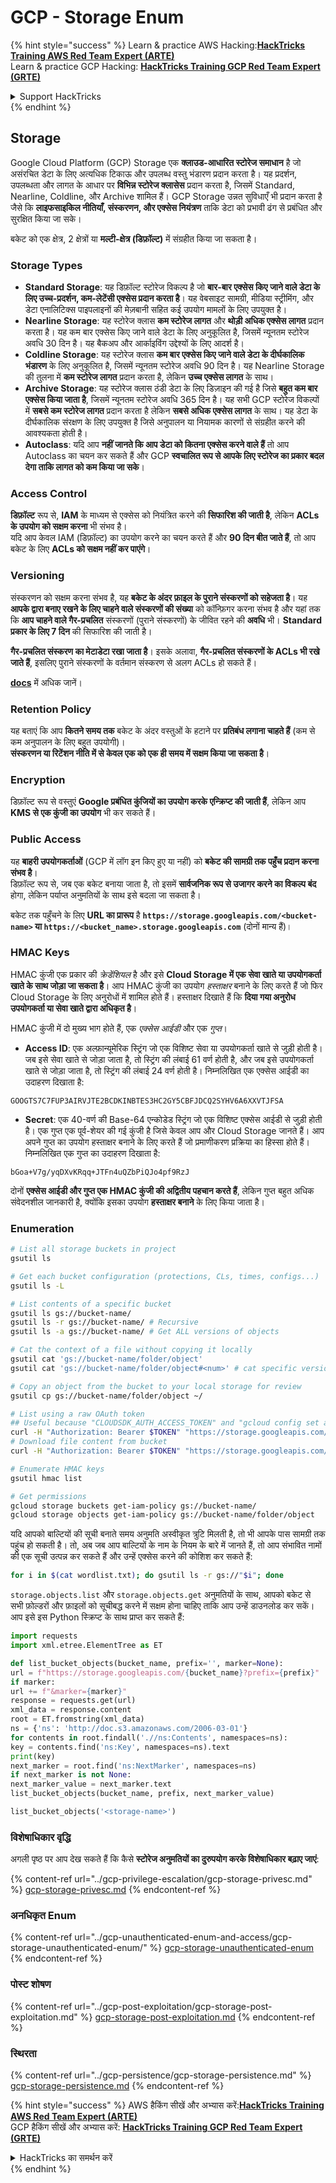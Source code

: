 # GCP - Storage Enum

{% hint style="success" %}
Learn & practice AWS Hacking:<img src="../../../.gitbook/assets/image (1) (1) (1).png" alt="" data-size="line">[**HackTricks Training AWS Red Team Expert (ARTE)**](https://training.hacktricks.xyz/courses/arte)<img src="../../../.gitbook/assets/image (1) (1) (1).png" alt="" data-size="line">\
Learn & practice GCP Hacking: <img src="../../../.gitbook/assets/image (2).png" alt="" data-size="line">[**HackTricks Training GCP Red Team Expert (GRTE)**<img src="../../../.gitbook/assets/image (2).png" alt="" data-size="line">](https://training.hacktricks.xyz/courses/grte)

<details>

<summary>Support HackTricks</summary>

* Check the [**subscription plans**](https://github.com/sponsors/carlospolop)!
* **Join the** 💬 [**Discord group**](https://discord.gg/hRep4RUj7f) or the [**telegram group**](https://t.me/peass) or **follow** us on **Twitter** 🐦 [**@hacktricks\_live**](https://twitter.com/hacktricks_live)**.**
* **Share hacking tricks by submitting PRs to the** [**HackTricks**](https://github.com/carlospolop/hacktricks) and [**HackTricks Cloud**](https://github.com/carlospolop/hacktricks-cloud) github repos.

</details>
{% endhint %}

## Storage

Google Cloud Platform (GCP) Storage एक **क्लाउड-आधारित स्टोरेज समाधान** है जो असंरचित डेटा के लिए अत्यधिक टिकाऊ और उपलब्ध वस्तु भंडारण प्रदान करता है। यह प्रदर्शन, उपलब्धता और लागत के आधार पर **विभिन्न स्टोरेज क्लासेस** प्रदान करता है, जिसमें Standard, Nearline, Coldline, और Archive शामिल हैं। GCP Storage उन्नत सुविधाएँ भी प्रदान करता है जैसे कि **लाइफसाइकिल नीतियाँ, संस्करणन, और एक्सेस नियंत्रण** ताकि डेटा को प्रभावी ढंग से प्रबंधित और सुरक्षित किया जा सके।

बकेट को एक क्षेत्र, 2 क्षेत्रों या **मल्टी-क्षेत्र (डिफ़ॉल्ट)** में संग्रहीत किया जा सकता है।

### Storage Types

* **Standard Storage**: यह डिफ़ॉल्ट स्टोरेज विकल्प है जो **बार-बार एक्सेस किए जाने वाले डेटा के लिए उच्च-प्रदर्शन, कम-लेटेंसी एक्सेस प्रदान करता है**। यह वेबसाइट सामग्री, मीडिया स्ट्रीमिंग, और डेटा एनालिटिक्स पाइपलाइनों की मेज़बानी सहित कई उपयोग मामलों के लिए उपयुक्त है।
* **Nearline Storage**: यह स्टोरेज क्लास **कम स्टोरेज लागत** और **थोड़ी अधिक एक्सेस लागत** प्रदान करता है। यह कम बार एक्सेस किए जाने वाले डेटा के लिए अनुकूलित है, जिसमें न्यूनतम स्टोरेज अवधि 30 दिन है। यह बैकअप और आर्काइविंग उद्देश्यों के लिए आदर्श है।
* **Coldline Storage**: यह स्टोरेज क्लास **कम बार एक्सेस किए जाने वाले डेटा के दीर्घकालिक भंडारण** के लिए अनुकूलित है, जिसमें न्यूनतम स्टोरेज अवधि 90 दिन है। यह Nearline Storage की तुलना में **कम स्टोरेज लागत** प्रदान करता है, लेकिन **उच्च एक्सेस लागत** के साथ।
* **Archive Storage**: यह स्टोरेज क्लास ठंडी डेटा के लिए डिज़ाइन की गई है जिसे **बहुत कम बार एक्सेस किया जाता है**, जिसमें न्यूनतम स्टोरेज अवधि 365 दिन है। यह सभी GCP स्टोरेज विकल्पों में **सबसे कम स्टोरेज लागत** प्रदान करता है लेकिन **सबसे अधिक एक्सेस लागत** के साथ। यह डेटा के दीर्घकालिक संरक्षण के लिए उपयुक्त है जिसे अनुपालन या नियामक कारणों से संग्रहीत करने की आवश्यकता होती है।
* **Autoclass**: यदि आप **नहीं जानते कि आप डेटा को कितना एक्सेस करने वाले हैं** तो आप Autoclass का चयन कर सकते हैं और GCP **स्वचालित रूप से आपके लिए स्टोरेज का प्रकार बदल देगा ताकि लागत को कम किया जा सके**।

### Access Control

**डिफ़ॉल्ट** रूप से, **IAM** के माध्यम से एक्सेस को नियंत्रित करने की **सिफारिश की जाती है**, लेकिन **ACLs के उपयोग को सक्षम करना** भी संभव है।\
यदि आप केवल IAM (डिफ़ॉल्ट) का उपयोग करने का चयन करते हैं और **90 दिन बीत जाते हैं**, तो आप बकेट के लिए **ACLs को सक्षम नहीं कर पाएंगे**।

### Versioning

संस्करणन को सक्षम करना संभव है, यह **बकेट के अंदर फ़ाइल के पुराने संस्करणों को सहेजता है**। यह **आपके द्वारा बनाए रखने के लिए चाहने वाले संस्करणों की संख्या** को कॉन्फ़िगर करना संभव है और यहां तक कि **आप चाहने वाले गैर-प्रचलित** संस्करणों (पुराने संस्करणों) के जीवित रहने की **अवधि** भी। **Standard प्रकार के लिए 7 दिन** की सिफारिश की जाती है।

**गैर-प्रचलित संस्करण का मेटाडेटा रखा जाता है**। इसके अलावा, **गैर-प्रचलित संस्करणों के ACLs भी रखे जाते हैं**, इसलिए पुराने संस्करणों के वर्तमान संस्करण से अलग ACLs हो सकते हैं।

[**docs**](https://cloud.google.com/storage/docs/object-versioning) में अधिक जानें।

### Retention Policy

यह बताएं कि आप **कितने समय तक** बकेट के अंदर वस्तुओं के हटाने पर **प्रतिबंध लगाना चाहते हैं** (कम से कम अनुपालन के लिए बहुत उपयोगी)।\
**संस्करणन या रिटेंशन नीति में से केवल एक को एक ही समय में सक्षम किया जा सकता है**।

### Encryption

डिफ़ॉल्ट रूप से वस्तुएं **Google प्रबंधित कुंजियों का उपयोग करके एन्क्रिप्ट की जाती हैं**, लेकिन आप **KMS से एक कुंजी का उपयोग** भी कर सकते हैं।

### Public Access

यह **बाहरी उपयोगकर्ताओं** (GCP में लॉग इन किए हुए या नहीं) को **बकेट की सामग्री तक पहुँच प्रदान करना संभव है**।\
डिफ़ॉल्ट रूप से, जब एक बकेट बनाया जाता है, तो इसमें **सार्वजनिक रूप से उजागर करने का विकल्प बंद** होगा, लेकिन पर्याप्त अनुमतियों के साथ इसे बदला जा सकता है।

बकेट तक पहुँचने के लिए **URL का प्रारूप** है **`https://storage.googleapis.com/<bucket-name>` या `https://<bucket_name>.storage.googleapis.com`** (दोनों मान्य हैं)।

### HMAC Keys

HMAC कुंजी एक प्रकार की _क्रेडेंशियल_ है और इसे **Cloud Storage में एक सेवा खाते या उपयोगकर्ता खाते के साथ जोड़ा जा सकता है**। आप HMAC कुंजी का उपयोग _हस्ताक्षर_ बनाने के लिए करते हैं जो फिर Cloud Storage के लिए अनुरोधों में शामिल होते हैं। हस्ताक्षर दिखाते हैं कि **दिया गया अनुरोध उपयोगकर्ता या सेवा खाते द्वारा अधिकृत है**।

HMAC कुंजी में दो मुख्य भाग होते हैं, एक _एक्सेस आईडी_ और एक _गुप्त_।

*   **Access ID**: एक अल्फ़ान्यूमेरिक स्ट्रिंग जो एक विशिष्ट सेवा या उपयोगकर्ता खाते से जुड़ी होती है। जब इसे सेवा खाते से जोड़ा जाता है, तो स्ट्रिंग की लंबाई 61 वर्ण होती है, और जब इसे उपयोगकर्ता खाते से जोड़ा जाता है, तो स्ट्रिंग की लंबाई 24 वर्ण होती है। निम्नलिखित एक एक्सेस आईडी का उदाहरण दिखाता है:

`GOOGTS7C7FUP3AIRVJTE2BCDKINBTES3HC2GY5CBFJDCQ2SYHV6A6XXVTJFSA`
*   **Secret**: एक 40-वर्ण की Base-64 एन्कोडेड स्ट्रिंग जो एक विशिष्ट एक्सेस आईडी से जुड़ी होती है। एक गुप्त एक पूर्व-शेयर की गई कुंजी है जिसे केवल आप और Cloud Storage जानते हैं। आप अपने गुप्त का उपयोग हस्ताक्षर बनाने के लिए करते हैं जो प्रमाणीकरण प्रक्रिया का हिस्सा होते हैं। निम्नलिखित एक गुप्त का उदाहरण दिखाता है:

`bGoa+V7g/yqDXvKRqq+JTFn4uQZbPiQJo4pf9RzJ`

दोनों **एक्सेस आईडी और गुप्त एक HMAC कुंजी की अद्वितीय पहचान करते हैं**, लेकिन गुप्त बहुत अधिक संवेदनशील जानकारी है, क्योंकि इसका उपयोग **हस्ताक्षर बनाने** के लिए किया जाता है।

### Enumeration
```bash
# List all storage buckets in project
gsutil ls

# Get each bucket configuration (protections, CLs, times, configs...)
gsutil ls -L

# List contents of a specific bucket
gsutil ls gs://bucket-name/
gsutil ls -r gs://bucket-name/ # Recursive
gsutil ls -a gs://bucket-name/ # Get ALL versions of objects

# Cat the context of a file without copying it locally
gsutil cat 'gs://bucket-name/folder/object'
gsutil cat 'gs://bucket-name/folder/object#<num>' # cat specific version

# Copy an object from the bucket to your local storage for review
gsutil cp gs://bucket-name/folder/object ~/

# List using a raw OAuth token
## Useful because "CLOUDSDK_AUTH_ACCESS_TOKEN" and "gcloud config set auth/access_token_file" doesn't work with gsutil
curl -H "Authorization: Bearer $TOKEN" "https://storage.googleapis.com/storage/v1/b/<storage-name>/o"
# Download file content from bucket
curl -H "Authorization: Bearer $TOKEN" "https://storage.googleapis.com/storage/v1/b/supportstorage-58249/o/flag.txt?alt=media" --output -

# Enumerate HMAC keys
gsutil hmac list

# Get permissions
gcloud storage buckets get-iam-policy gs://bucket-name/
gcloud storage objects get-iam-policy gs://bucket-name/folder/object
```
यदि आपको बाल्टियों की सूची बनाते समय अनुमति अस्वीकृत त्रुटि मिलती है, तो भी आपके पास सामग्री तक पहुंच हो सकती है। तो, अब जब आप बाल्टियों के नाम के नियम के बारे में जानते हैं, तो आप संभावित नामों की एक सूची उत्पन्न कर सकते हैं और उन्हें एक्सेस करने की कोशिश कर सकते हैं:
```bash
for i in $(cat wordlist.txt); do gsutil ls -r gs://"$i"; done
```
`storage.objects.list` और `storage.objects.get` अनुमतियों के साथ, आपको बकेट से सभी फ़ोल्डरों और फ़ाइलों को सूचीबद्ध करने में सक्षम होना चाहिए ताकि आप उन्हें डाउनलोड कर सकें। आप इसे इस Python स्क्रिप्ट के साथ प्राप्त कर सकते हैं:
```python
import requests
import xml.etree.ElementTree as ET

def list_bucket_objects(bucket_name, prefix='', marker=None):
url = f"https://storage.googleapis.com/{bucket_name}?prefix={prefix}"
if marker:
url += f"&marker={marker}"
response = requests.get(url)
xml_data = response.content
root = ET.fromstring(xml_data)
ns = {'ns': 'http://doc.s3.amazonaws.com/2006-03-01'}
for contents in root.findall('.//ns:Contents', namespaces=ns):
key = contents.find('ns:Key', namespaces=ns).text
print(key)
next_marker = root.find('ns:NextMarker', namespaces=ns)
if next_marker is not None:
next_marker_value = next_marker.text
list_bucket_objects(bucket_name, prefix, next_marker_value)

list_bucket_objects('<storage-name>')
```
### विशेषाधिकार वृद्धि

अगली पृष्ठ पर आप देख सकते हैं कि कैसे **स्टोरेज अनुमतियों का दुरुपयोग करके विशेषाधिकार बढ़ाए जाएं**:

{% content-ref url="../gcp-privilege-escalation/gcp-storage-privesc.md" %}
[gcp-storage-privesc.md](../gcp-privilege-escalation/gcp-storage-privesc.md)
{% endcontent-ref %}

### अनधिकृत Enum

{% content-ref url="../gcp-unauthenticated-enum-and-access/gcp-storage-unauthenticated-enum/" %}
[gcp-storage-unauthenticated-enum](../gcp-unauthenticated-enum-and-access/gcp-storage-unauthenticated-enum/)
{% endcontent-ref %}

### पोस्ट शोषण

{% content-ref url="../gcp-post-exploitation/gcp-storage-post-exploitation.md" %}
[gcp-storage-post-exploitation.md](../gcp-post-exploitation/gcp-storage-post-exploitation.md)
{% endcontent-ref %}

### स्थिरता

{% content-ref url="../gcp-persistence/gcp-storage-persistence.md" %}
[gcp-storage-persistence.md](../gcp-persistence/gcp-storage-persistence.md)
{% endcontent-ref %}

{% hint style="success" %}
AWS हैकिंग सीखें और अभ्यास करें:<img src="../../../.gitbook/assets/image (1) (1) (1).png" alt="" data-size="line">[**HackTricks Training AWS Red Team Expert (ARTE)**](https://training.hacktricks.xyz/courses/arte)<img src="../../../.gitbook/assets/image (1) (1) (1).png" alt="" data-size="line">\
GCP हैकिंग सीखें और अभ्यास करें: <img src="../../../.gitbook/assets/image (2).png" alt="" data-size="line">[**HackTricks Training GCP Red Team Expert (GRTE)**<img src="../../../.gitbook/assets/image (2).png" alt="" data-size="line">](https://training.hacktricks.xyz/courses/grte)

<details>

<summary>HackTricks का समर्थन करें</summary>

* [**सदस्यता योजनाओं**](https://github.com/sponsors/carlospolop) की जांच करें!
* **💬 [**Discord समूह**](https://discord.gg/hRep4RUj7f) या [**टेलीग्राम समूह**](https://t.me/peass) में शामिल हों या **Twitter** पर हमें **फॉलो** करें 🐦 [**@hacktricks\_live**](https://twitter.com/hacktricks_live)**.**
* **हैकिंग ट्रिक्स साझा करें और [**HackTricks**](https://github.com/carlospolop/hacktricks) और [**HackTricks Cloud**](https://github.com/carlospolop/hacktricks-cloud) गिटहब रिपोजिटरी में PR सबमिट करें।**

</details>
{% endhint %}
